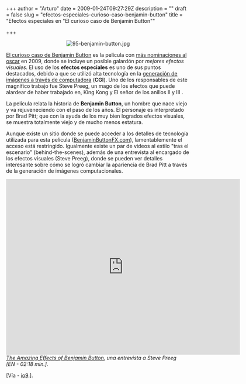+++
author = "Arturo"
date = 2009-01-24T09:27:29Z
description = ""
draft = false
slug = "efectos-especiales-curioso-caso-benjamin-button"
title = "Efectos especiales en \"El curioso caso de Benjamin Button\""

+++

<p align="center"><img src="http://geeksan.com/wp-content/uploads/import/95-benjamin-button.jpg" alt="95-benjamin-button.jpg" />

</p><p><a href="http://geek.cl/wp-content/uploads/2009/01/film360471.html">El curioso caso de Benjamin Button</a> es la película con <a href="http://geek.cl/wp-content/uploads/2009/01/m-01844556.htm">más nominaciones al oscar</a> en 2009, donde se incluye un posible galardón por <em>mejores efectos visuales</em>. El uso de los <strong>efectos especiales</strong> es uno de sus puntos destacados, debido a que se utilizó alta tecnología en la <a href="http://geek.cl/wp-content/uploads/2009/01/Computer_Generated_Imagery">generación de imágenes a través de computadora</a> (<strong>CGI</strong>). Uno de los responsables de este magnífico trabajo fue Steve Preeg, un mago de los efectos que puede alardear de haber trabajado en, King Kong y El señor de los anillos II y III .</p>

<p>La película relata la historia de <strong>Benjamin Button</strong>, un hombre que nace viejo y va rejuveneciendo con el paso de los años. El personaje es interpretado por Brad Pitt; que con la ayuda de los muy bien logrados efectos visuales, se muestra totalmente viejo y de mucho menos estatura.</p>

<p>Aunque existe un sitio donde se puede acceder a los detalles de tecnología utilizada para esta película (<a href="http://geek.cl/wp-content/uploads/2009/01/www.benjaminbuttonfx.com">BenjaminButtonFX.com</a>), lamentablemente el acceso está restringido. Igualmente existe un par de videos al estilo "tras el escenario" (behind-the-scenes), además de una entrevista al encargado de los efectos visuales (Steve Preeg), donde se pueden ver detalles interesante sobre cómo se logró cambiar la apariencia de Brad Pitt a través de la generación de imágenes computacionales.</p>


<iframe width="640" height="480" src="http://geek.cl/wp-content/uploads/2009/01/7X5zCxe6Ah8" frameborder="0" allowfullscreen></iframe><cite><a href="http://geek.cl/wp-content/uploads/2009/01/watch?v=7X5zCxe6Ah8">The Amazing Effects of Benjamin Button</a>, una entrevista a Steve Preeg <br />[EN - 02:18 min.].</cite>

<p>[Vía - <a href="http://geek.cl/wp-content/uploads/2009/01/how-benjamin-button-will-win-all-the-fx-awards">io9</a>.].</p>
